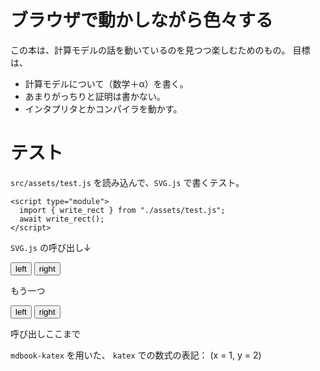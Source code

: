 # ブラウザで動かしながら色々する

この本は、計算モデルの話を動いているのを見つつ楽しむためのもの。
目標は、

- 計算モデルについて（数学＋α）を書く。
- あまりがっちりと証明は書かない。
- インタプリタとかコンパイラを動かす。

# テスト

`src/assets/test.js` を読み込んで、`SVG.js` で書くテスト。
```
<script type="module">
  import { write_rect } from "./assets/test.js";
  await write_rect();
</script>
```

<script type="module">
  import { load, add_tape } from "./assets/generated/test_global_tape/test_global_tape_glue.js";
  await load();
  add_tape("svg_test1", "1,2,3", "4", "5,6,7", "left1", "right1");
  add_tape("svg_test2", "a,b,c", "d", "e,f,g", "left2", "right2");
</script>

`SVG.js` の呼び出し↓
<div id="svg_test1">
<button id="left1"> left </button>
<button id="right1"> right </button>
</div>

もう一つ

<div id="svg_test2">
<button id="left2"> left </button>
<button id="right2"> right </button>
</div>

呼び出しここまで

`mdbook-katex` を用いた、 `katex` での数式の表記： \(x = 1, y = 2\)
